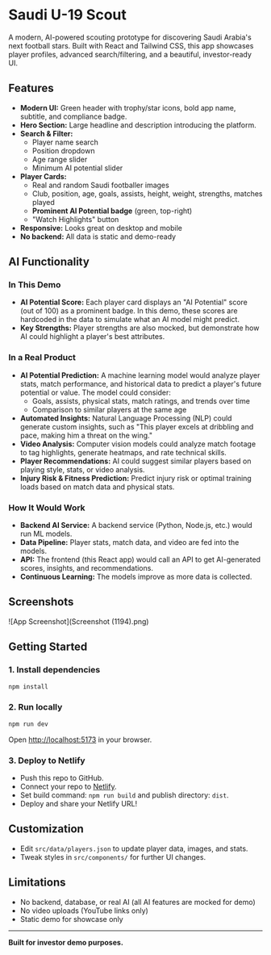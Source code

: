 # Saudi U-19 Scout

A modern, AI-powered scouting prototype for discovering Saudi Arabia's next football stars. Built with React and Tailwind CSS, this app showcases player profiles, advanced search/filtering, and a beautiful, investor-ready UI.

## Features

- **Modern UI:** Green header with trophy/star icons, bold app name, subtitle, and compliance badge.
- **Hero Section:** Large headline and description introducing the platform.
- **Search & Filter:**
  - Player name search
  - Position dropdown
  - Age range slider
  - Minimum AI potential slider
- **Player Cards:**
  - Real and random Saudi footballer images
  - Club, position, age, goals, assists, height, weight, strengths, matches played
  - **Prominent AI Potential badge** (green, top-right)
  - "Watch Highlights" button
- **Responsive:** Looks great on desktop and mobile
- **No backend:** All data is static and demo-ready

## AI Functionality

### In This Demo

- **AI Potential Score:** Each player card displays an "AI Potential" score (out of 100) as a prominent badge. In this demo, these scores are hardcoded in the data to simulate what an AI model might predict.
- **Key Strengths:** Player strengths are also mocked, but demonstrate how AI could highlight a player's best attributes.

### In a Real Product

- **AI Potential Prediction:** A machine learning model would analyze player stats, match performance, and historical data to predict a player's future potential or value. The model could consider:
  - Goals, assists, physical stats, match ratings, and trends over time
  - Comparison to similar players at the same age
- **Automated Insights:** Natural Language Processing (NLP) could generate custom insights, such as "This player excels at dribbling and pace, making him a threat on the wing."
- **Video Analysis:** Computer vision models could analyze match footage to tag highlights, generate heatmaps, and rate technical skills.
- **Player Recommendations:** AI could suggest similar players based on playing style, stats, or video analysis.
- **Injury Risk & Fitness Prediction:** Predict injury risk or optimal training loads based on match data and physical stats.

### How It Would Work

- **Backend AI Service:** A backend service (Python, Node.js, etc.) would run ML models.
- **Data Pipeline:** Player stats, match data, and video are fed into the models.
- **API:** The frontend (this React app) would call an API to get AI-generated scores, insights, and recommendations.
- **Continuous Learning:** The models improve as more data is collected.

## Screenshots

![App Screenshot](Screenshot (1194).png)

## Getting Started

### 1. Install dependencies

```bash
npm install
```

### 2. Run locally

```bash
npm run dev
```

Open [http://localhost:5173](http://localhost:5173) in your browser.

### 3. Deploy to Netlify

- Push this repo to GitHub.
- Connect your repo to [Netlify](https://app.netlify.com/).
- Set build command: `npm run build` and publish directory: `dist`.
- Deploy and share your Netlify URL!

## Customization

- Edit `src/data/players.json` to update player data, images, and stats.
- Tweak styles in `src/components/` for further UI changes.

## Limitations

- No backend, database, or real AI (all AI features are mocked for demo)
- No video uploads (YouTube links only)
- Static demo for showcase only

---

**Built for investor demo purposes.**
